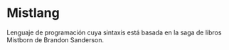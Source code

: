 # Mistlang
Lenguaje de programación cuya sintaxis está basada en la saga de libros Mistborn de Brandon Sanderson.
